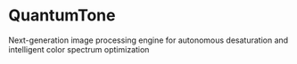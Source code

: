 # QuantumTone
Next-generation image processing engine for autonomous desaturation and intelligent color spectrum optimization
